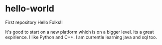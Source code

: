 # hello-world
First repository
Hello Folks!!

It's good to start on a new platform which is on a bigger level. Its a great expirience. I like Python and C++. I am currentle learning java and sql too.
